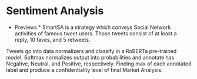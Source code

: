 # Sentiment Analysis
* Previews *
SmartSA is a strategy which conveys Social Network activities of famous tweet users.
Those tweets consist of at least a reply, 10 faves, and 5 retweets.

Tweets go into data normalizers and classify in a RoBERTa pre-trained model.
Softmax normalizes output into probabilities and annotate has Negative, Neutral, and Positive, respectively.
Finding max of each annotated label and produce a confidentiality level of final Market Analysis.
